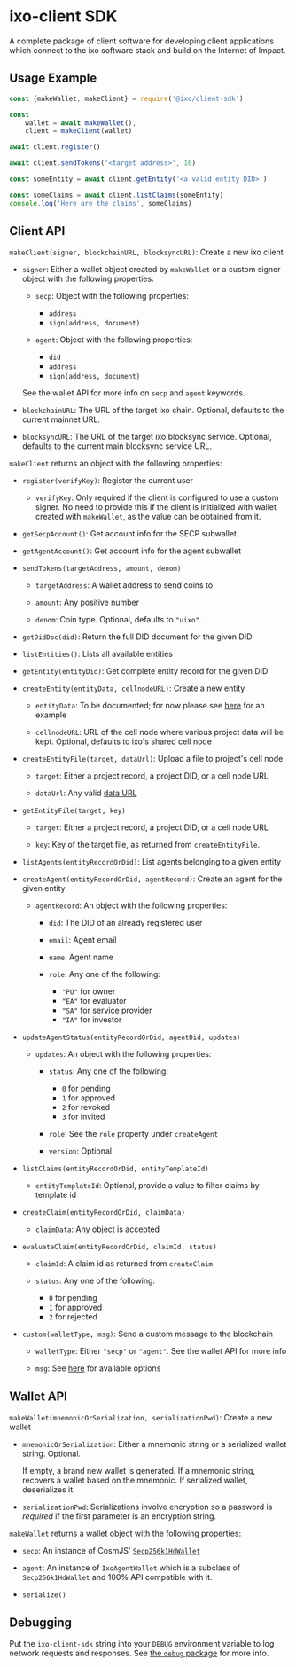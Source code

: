 # ixo-client SDK

A complete package of client software for developing client
applications which connect to the ixo software stack and build on
the Internet of Impact.


## Usage Example

```js
const {makeWallet, makeClient} = require('@ixo/client-sdk')

const
    wallet = await makeWallet(),
    client = makeClient(wallet)

await client.register()

await client.sendTokens('<target address>', 10)

const someEntity = await client.getEntity('<a valid entity DID>')

const someClaims = await client.listClaims(someEntity)
console.log('Here are the claims', someClaims)
```


## Client API

`makeClient(signer, blockchainURL, blocksyncURL)`: Create a new
ixo client

- `signer`: Either a wallet object created by `makeWallet` or a
  custom signer object with the following properties:

  - `secp`: Object with the following properties:

    - `address`
    - `sign(address, document)`

  - `agent`: Object with the following properties:

    - `did`
    - `address`
    - `sign(address, document)`

  See the wallet API for more info on `secp` and `agent` keywords.

- `blockchainURL`: The URL of the target ixo chain. Optional,
  defaults to the current mainnet URL.

- `blocksyncURL`: The URL of the target ixo blocksync service.
  Optional, defaults to the current main blocksync service URL.


`makeClient` returns an object with the following properties:

- `register(verifyKey)`: Register the current user

  - `verifyKey`: Only required if the client is configured to use
    a custom signer. No need to provide this if the client is
    initialized with wallet created with `makeWallet`, as the
    value can be obtained from it.

- `getSecpAccount()`: Get account info for the SECP subwallet

- `getAgentAccount()`: Get account info for the agent subwallet

- `sendTokens(targetAddress, amount, denom)`

  - `targetAddress`: A wallet address to send coins to

  - `amount`: Any positive number

  - `denom`: Coin type. Optional, defaults to `"uixo"`.

- `getDidDoc(did)`: Return the full DID document for the given DID

- `listEntities()`: Lists all available entities

- `getEntity(entityDid)`: Get complete entity record for the given
  DID

- `createEntity(entityData, cellnodeURL)`: Create a new entity

    - `entityData`: To be documented; for now please see
      [here](https://github.com/ixofoundation/ixo-apimodule/blob/master/src/common/dummyData.ts#L3-L207)
      for an example

    - `cellnodeURL`: URL of the cell node where various project
      data will be kept. Optional, defaults to ixo's shared cell
      node

- `createEntityFile(target, dataUrl)`: Upload a file to project's
  cell node

  - `target`: Either a project record, a project DID, or a cell
    node URL

  - `dataUrl`: Any valid [data URL](https://developer.mozilla.org/en-US/docs/Web/HTTP/Basics_of_HTTP/Data_URIs)

- `getEntityFile(target, key)`

  - `target`: Either a project record, a project DID, or a cell
    node URL

  - `key`: Key of the target file, as returned from
    `createEntityFile`.

- `listAgents(entityRecordOrDid)`: List agents belonging to a given entity

- `createAgent(entityRecordOrDid, agentRecord)`: Create an agent for the
  given entity

  - `agentRecord`: An object with the following properties:

    - `did`: The DID of an already registered user

    - `email`: Agent email

    - `name`: Agent name

    - `role`: Any one of the following:

      - `"PO"` for owner
      - `"EA"` for evaluator
      - `"SA"` for service provider
      - `"IA"` for investor

- `updateAgentStatus(entityRecordOrDid, agentDid, updates)`

  - `updates`: An object with the following properties:

    - `status`: Any one of the following:

      - `0` for pending
      - `1` for approved
      - `2` for revoked
      - `3` for invited

    - `role`: See the `role` property under `createAgent`

    - `version`: Optional

- `listClaims(entityRecordOrDid, entityTemplateId)`

  - `entityTemplateId`: Optional, provide a value to filter claims
    by template id

- `createClaim(entityRecordOrDid, claimData)`

  - `claimData`: Any object is accepted

- `evaluateClaim(entityRecordOrDid, claimId, status)`

  - `claimId`: A claim id as returned from `createClaim`

  - `status`: Any one of the following:

    - `0` for pending
    - `1` for approved
    - `2` for rejected

- `custom(walletType, msg)`: Send a custom message to the blockchain

  - `walletType`: Either `"secp"` or `"agent"`. See the wallet API
    for more info

  - `msg`: See
    [here](https://github.com/ixofoundation/ixo-client-sdk/blob/74725d861ac7cf73e8983ce3dc9d91868cd4ce62/messages.md)
    for available options


## Wallet API

`makeWallet(mnemonicOrSerialization, serializationPwd)`: Create a
new wallet

- `mnemonicOrSerialization`: Either a mnemonic string or a
  serialized wallet string. Optional.

  If empty, a brand new wallet is generated. If a mnemonic string,
  recovers a wallet based on the mnemonic. If serialized wallet,
  deserializes it.

- `serializationPwd`: Serializations involve encryption so a
  password is *required* if the first parameter is an encryption
  string.

`makeWallet` returns a wallet object with the following
properties:

- `secp`: An instance of CosmJS'
  [`Secp256k1HdWallet`](https://github.com/cosmos/cosmjs/tree/main/packages/launchpad#create-a-wallet)

- `agent`: An instance of `IxoAgentWallet` which is a subclass of
  `Secp256k1HdWallet` and 100% API compatible with it.

- `serialize()`


## Debugging

Put the `ixo-client-sdk` string into your `DEBUG` environment
variable to log network requests and responses. See [the `debug`
package](https://www.npmjs.com/package/debug) for more info.
